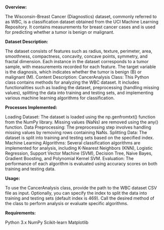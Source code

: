 **Overview:**

The Wisconsin-Breast Cancer (Diagnostics) dataset, commonly referred to as WBC, is a classification dataset obtained from the UCI Machine Learning Repository. It contains measurements for breast cancer cases and is used for predicting whether a tumor is benign or malignant.

**Dataset Description:**

The dataset consists of features such as radius, texture, perimeter, area, smoothness, compactness, concavity, concave points, symmetry, and fractal dimension.
Each instance in the dataset corresponds to a tumor sample, with measurements recorded for each feature.
The target variable is the diagnosis, which indicates whether the tumor is benign (B) or malignant (M).
Content Description:
CancerAnalysis Class: This Python class contains methods for analyzing the WBC dataset. It includes functionalities such as loading the dataset, preprocessing (handling missing values), splitting the data into training and testing sets, and implementing various machine learning algorithms for classification.

**Processes Implemented:**

Loading Dataset: The dataset is loaded using the np.genfromtxt() function from the NumPy library. Missing values (NaNs) are removed using the any() function.
Data Preprocessing: The preprocessing step involves handling missing values by removing rows containing NaNs.
Splitting Data: The dataset is split into training and testing sets based on the specified index.
Machine Learning Algorithms: Several classification algorithms are implemented for analysis, including K-Nearest Neighbors (KNN), Logistic Regression, Support Vector Machine (SVM), Decision Tree, Naive Bayes, Gradient Boosting, and Polynomial Kernel SVM.
Evaluation: The performance of each algorithm is evaluated using accuracy scores on both training and testing data.

**Usage:**

To use the CancerAnalysis class, provide the path to the WBC dataset CSV file as input.
Optionally, you can specify the index to split the data into training and testing sets (default index is 469).
Call the desired method of the class to perform analysis or evaluate specific algorithms.

**Requirements:**

Python 3.x
NumPy
Scikit-learn
Matplotlib
